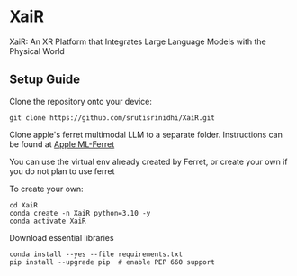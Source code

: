 # XaiR
XaiR: An XR Platform that Integrates Large Language Models with the Physical World


 ## Setup Guide

Clone the repository onto your device:

```
git clone https://github.com/srutisrinidhi/XaiR.git
```

Clone apple's ferret multimodal LLM to a separate folder. Instructions can be found at [Apple ML-Ferret](https://github.com/apple/ml-ferret) 


You can use the virtual env already created by Ferret, or create your own if you do not plan to use ferret

To create your own:

```
cd XaiR
conda create -n XaiR python=3.10 -y
conda activate XaiR
```

Download essential libraries

```
conda install --yes --file requirements.txt
pip install --upgrade pip  # enable PEP 660 support
```
